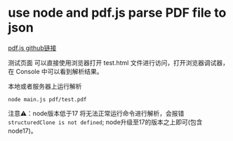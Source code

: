 # use node and pdf.js parse PDF file to json

[pdf.js github链接](https://github.com/mozilla/pdf.js/tree/master)

测试页面 可以直接使用浏览器打开 test.html 文件进行访问，打开浏览器调试器，在 Console 中可以看到解析结果。

本地或者服务器上运行解析
```shell
node main.js pdf/test.pdf
```

注意⚠️：node版本低于17 将无法正常运行命令进行解析，会报错 `structuredClone is not defined`; node升级至17的版本之上即可(包含node17)。